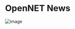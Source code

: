 # OpenNET News
![image](https://user-images.githubusercontent.com/78417304/156876681-5ae4c7d9-c9fe-40eb-8157-7f3cdb97f3d9.png)
